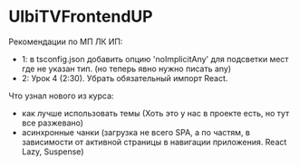 # UlbiTVFrontendUP
Рекомендации по МП ЛК ИП:
 - 1: в tsconfig.json добавить опцию 'noImplicitAny' для подсветки мест где не указан тип. (но теперь явно нужно писать any)
 - 2: Урок 4 (2:30). Убрать обязательный импорт React.
  <!-- eslintrc
  rules: {
    ...,
    'react/react-in-jsx-scope': 'off',
  }, -->
  <!-- tsconfig.json
  jsx: react-jsx -->

  Что узнал нового из курса: 
  - как лучше использовать темы (Хоть это у нас в проекте есть, но тут все разжевано)
  - асинхронные чанки (загрузка не всего SPA, а по частям, в зависимости от активной страницы в навигации приложения. React Lazy, Suspense)